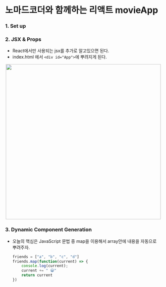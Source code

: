 # 노마드코더와 함께하는 리액트 movieApp

### 1. Set up

### 2. JSX & Props
- React에서만 사용되는 jsx를 추가로 알고있으면 된다. 
- index.html 에서 ```<div id="App">```에 뿌려지게 된다.
<p align="center"><img width="500" src="https://user-images.githubusercontent.com/62678380/110234770-bafa5f00-7f6f-11eb-8ab4-4e9f94af8e4f.png"> </p>

### 3. Dynamic Component Generation
- 오늘의 핵심은 JavaScript 문법 중 map을 이용해서 array안에 내용을 자동으로 뿌려주자.
    ```JavaScript
    friends = ["a", "b", "c", "d"]
    friends.map(function(current) => {
        console.log(current);
        current += " 😀"
        return current
    })
    ```
    